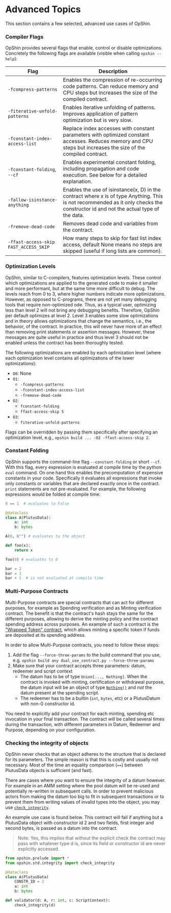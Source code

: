 # Advanced Topics

This section contains a few selected, advanced use cases of OpShin.

### Compiler Flags

OpShin provides several flags that enable, control or disable optimizations.
Concretely the following flags are available (visible when calling `opshin --help`):

| Flag | Description |
|------|-------------|
| `-fcompress-patterns` |  Enables the compression of re-occurring code patterns. Can reduce memory and CPU steps but increases the size of the compiled contract. |
|`-fiterative-unfold-patterns`| Enables iterative unfolding of patterns. Improves application of pattern optimization but is very slow. |
|`-fconstant-index-access-list` |  Replace index accesses with constant parameters with optimized constant accesses. Reduces memory and CPU steps but increases the size of the compiled contract. |
|`-fconstant-folding`, `--cf` | Enables experimental constant folding, including propagation and code execution. See below for a detailed explanation. |
|`-fallow-isinstance-anything` | Enables the use of isinstance(x, D) in the contract where x is of type Anything. This is not recommended as it only checks the constructor id and not the actual type of the data. |
|`-fremove-dead-code`|    Removes dead code and variables from the contract. |
|`-ffast-access-skip FAST_ACCESS_SKIP`| How many steps to skip for fast list index access, default None means no steps are skipped (useful if long lists are common). |

### Optimization Levels

OpShin, similar to C-compilers, features optimization levels. These control which optimizations are applied to the generated code to make it smaller and more performant, but at the same time more difficult to debug.
The levels reach from 0 to 3, where higher numbers indicate more optimizations.
However, as opposed to C-programs, there are not yet many debugging tools that require non-optimized ode.
Thus, as a typical user, optimizing less than level 2 will not bring any debugging benefits.
Therefore, OpShin per default optimizes at level 2.
Level 3 enables some slow optimizations and in theory allows optimizations that change the semantics, i.e., the behavior, of the contract.
In practice, this will never have more of an effect than removing print statements or assertion messages.
However, these messages are quite useful in practice and thus level 3 should not be enabled unless the contract has been thoroughly tested.

The following optimizations are enabled by each optimization level (where each optimization level contains all optimizations of the lower optimizations):

- `O0`: None
- `O1`: 
    - `-fcompress-patterns`
    - `-fconstant-index-access-list`
    - `-fremove-dead-code`
- `O2`:
    - `fconstant-folding`
    - `ffast-access-skip 5`
- `O3`:
    - `fiterative-unfold-patterns`

Flags can be overridden by passing them specifically after specifying an optimization level, e.g., `opshin build ... -O2 -ffast-access-skip 2`.


### Constant Folding

OpShin supports the command-line flag `--constant-folding` or short `--cf`.
With this flag, every expression is evaluated at compile time
by the python `eval` command.
On one hand this enables the precomputation of expensive constants in your code.
Specifically it evaluates all expressions that invoke only constants or variables that are
declared exactly once in the contract.
`print` statements are not pre-evaluated.
For example, the following expressions would be folded at compile time:

```python
0 == 1  # evaluates to False

@dataclass
class A(PlutusData):
    a: int
    b: bytes

A(0, b"") # evaluates to the object

def foo(x):
    return x

foo(0) # evaluates to 0

bar = 2
bar = 1
bar + 1  # is not evaluated at compile time
```

### Multi-Purpose Contracts

Multi-Purpose contracts are special contracts that can act for different purposes, for example as Spending verification and as Minting verification contract. The benefit is that the contract's hash stays the same for the different purposes, allowing to derive the minting policy and the contract spending address across purposes. An example of such a contract is the ["Wrapped Token" contract](https://github.com/OpShin/opshin/blob/main/examples/smart_contracts/wrapped_token.py), which allows minting a specific token if funds are deposited at its spending address.

In order to allow Multi-Purpose contracts, you need to follow these steps:
1) Add the flag `--force-three-params` to the build command that you use, e.g. `opshin build any dual_use_contract.py --force-three-params`
2) Make sure that your contract accepts three parameters: datum, redeemer and script context
   - The datum has to be of type `Union[..., Nothing]`. When the contract is invoked with minting, certification or withdrawal purpose, the datum input will be an object of type [`Nothing()`](https://github.com/OpShin/opshin/blob/main/opshin/prelude.py#L5) and *not* the datum present at the spending script.
   - The redeemer has to be a builtin (`int`, `bytes`, etc) or a PlutusDatum with non-0 constructor id.

You need to explicitly add your contract for each minting, spending etc invocation in your final transaction. The contract will be called several times during the transaction, with different parameters in Datum, Redeemer and Purpose, depending on your configuration. 

### Checking the integrity of objects

OpShin never checks that an object adheres to the structure that is declared for its parameters.
The simple reason is that this is costly and usually not necessary.
Most of the time an equality comparison (`==`) between PlutusData objects
is sufficient (and fast).

There are cases where you want to ensure the integrity of a datum however.
For example in an AMM setting where the pool datum will be re-used and potentially re-written
in subsequent calls.
In order to prevent malicious actors from making the datum too big to fit in subsequent transactions
or to prevent them from writing values of invalid types into the object, you may use [`check_integrity`](https://github.com/OpShin/opshin/blob/main/opshin/std/integrity.py#L7).

An example use case is found below.
This contract will fail if anything but a PlutusData object with constructor id 2
and two fields, first integer and second bytes, is passed as a datum into the contract.

> Note: Yes, this implies that without the explicit check the contract may pass with whatever
> type d is, since its field or constructor id are never explicitly accessed.

```python
from opshin.prelude import *
from opshin.std.integrity import check_integrity

@dataclass
class A(PlutusData)
    CONSTR_ID = 2
    a: int
    b: bytes

def validator(d: A, r: int, c: ScriptContext):
    check_integrity(d)
```
